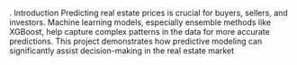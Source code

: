 . Introduction
Predicting real estate prices is crucial for buyers, sellers, and investors. Machine learning models, especially ensemble methods like XGBoost, help capture complex patterns in the data for more accurate predictions.
This project demonstrates how predictive modeling can significantly assist decision-making in the real estate market
